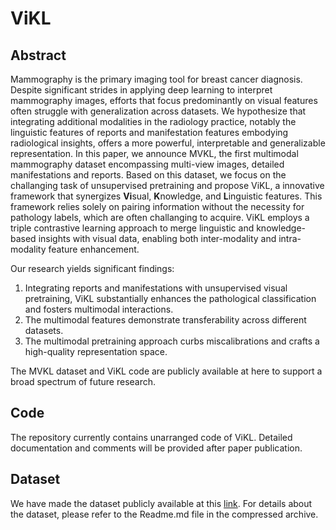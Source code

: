 # ViKL

## Abstract

Mammography is the primary imaging tool for breast cancer diagnosis. Despite significant strides in applying deep learning to interpret mammography images, efforts that focus predominantly on visual features often struggle with generalization across datasets. We hypothesize that integrating additional modalities in the radiology practice, notably the linguistic features of reports and manifestation features embodying radiological insights, offers a more powerful, interpretable and generalizable representation. In this paper, we announce MVKL, the first multimodal mammography dataset encompassing multi-view images, detailed manifestations and reports. Based on this dataset, we focus on the challanging task of unsupervised pretraining and propose ViKL, a innovative framework that synergizes **Vi**sual, **K**nowledge, and **L**inguistic features. This framework relies solely on pairing information without the necessity for pathology labels, which are often challanging to acquire. ViKL employs a triple contrastive learning approach to merge linguistic and knowledge-based insights with visual data, enabling both inter-modality and intra-modality feature enhancement. 

Our research yields significant findings: 

1) Integrating reports and manifestations with unsupervised visual pretraining, ViKL substantially enhances the pathological classification and fosters multimodal interactions.
2) The multimodal features demonstrate transferability across different datasets.
3) The multimodal pretraining approach curbs miscalibrations and crafts a high-quality representation space.
  
  
The MVKL dataset and ViKL code are publicly available at here to support a broad spectrum of future research.

## Code 
The repository currently contains unarranged code of ViKL. Detailed documentation and comments will be provided after paper publication.

## Dataset
We have made the dataset publicly available at this [link](https://ucasaccn-my.sharepoint.com/:u:/g/personal/weixin_ucas_ac_cn/Een92f7S_6BHpOu6MRdtbBwB9juzT0EsNcAIgwuh3dbcbg?e=2dxxpK). 
For details about the dataset, please refer to the Readme.md file in the compressed archive.